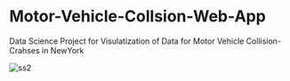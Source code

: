 # Motor-Vehicle-Collsion-Web-App
Data Science Project for Visulatization of Data for Motor Vehicle Collision-Crahses in NewYork




![ss2](https://user-images.githubusercontent.com/34651962/81389164-06b55f80-9137-11ea-89e5-90a988335553.JPG)
